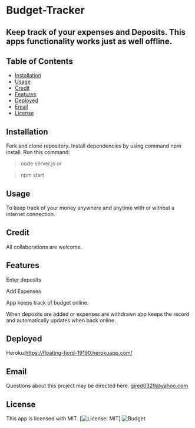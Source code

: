 # Budget-Tracker


## Keep track of your expenses and Deposits. This apps functionality works just as well offline.


  ## Table of Contents


  - [Installation](#installation)
  - [Usage](#usage)
  - [Credit](#credit)
  - [Features](#features)
  - [Deployed](#deployed)
  - [Email](#email)
  - [License](#license)
  

  ## Installation
  Fork and clone repository. Install dependencies by using command npm install. Run this command:

  >node server.js or 

  >npm start

  
  ## Usage
  To keep track of your money anywhere and anytime with or without a internet connection.


 ## Credit
 All collaborations are welcome.


 ## Features
 Enter deposits

 Add Expenses

 App keeps track of budget online.

 When deposits are added or expenses are withdrawn app keeps the record and automatically updates when back online.


  ## Deployed
  Heroku:https://floating-fjord-19190.herokuapp.com/
  
  ## Email
  Questions about this project may be directed here.
  gired0329@yahoo.com

 ## License 
  This app is licensed with MIT.
  [![License: MIT](https://img.shields.io/badge/License-MIT-yellow.svg)]
  ![Budget](https://user-images.githubusercontent.com/72025703/142336028-2850f97e-673c-4062-859b-08e8077ca5e2.JPG)
